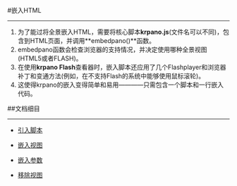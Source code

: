 #嵌入HTML
<!-- 
    Embedding into HTML
        1. For embedding the krpano viewer into a HTML page the core 'krpano.js' script file (the filename can differ) need to be included and the embedpano() function be called.
        2. The embedpano function detects the browser support and decides which krpano viewer to use (the krpano HTML5 or krpano Flash viewer).
        3. When using the krpano Flash viewer, the embedding script also applies several Flashplayer and Browser fixes and workarounds (e.g. to enable the Mouse-wheel usage inside Flash on systems where this isn't supported).
        4. This makes the embedding of the krpano viewer easy and simple - just one script include and one line embedding code.
-->
***
1. 为了能过将全景嵌入HTML，需要将核心脚本**krpano.js**(文件名可以不同)，包含到HTML页面，并调用**embedpano()**函数。
2. embedpano函数会检查浏览器的支持情况，并决定使用哪种全景视图(HTML5或者FLASH)。
3. 在使用**krpano Flash**查看器时，嵌入脚本还应用了几个Flashplayer和浏览器补丁和变通方法(例如，在不支持Flash的系统中能够使用鼠标滚轮)。
4. 这使得krpano的嵌入变得简单和易用————只需包含一个脚本和一行嵌入代码。

##文档细目
***
<!-- Script Including -->
* [引入脚本](./section1.md)
<!-- Viewer Embedding -->
* [嵌入视图](./section2.md)
<!-- Embedding Parameters -->
* [嵌入参数](./section3.md)
<!-- Viewer Removing -->
* [移除视图](./section4.md)